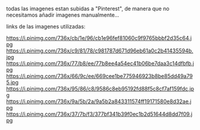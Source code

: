 todas las imagenes estan subidas a "Pinterest", de manera que no necesitamos añadir imagenes manualmente...

links de las imagenes utilizadas:

https://i.pinimg.com/736x/cb/1e/96/cb1e96fef81060c9f9765bbbf2d35c64.jpg
https://i.pinimg.com/736x/c9/81/78/c981787d671d96eb61a0c2b41435594b.jpg
https://i.pinimg.com/736x/77/b8/ee/77b8ee4a54ec41b06be7daa3c14dfbfb.jpg
https://i.pinimg.com/736x/66/9c/ee/669cee1be775946923b8be85dd49a795.jpg
https://i.pinimg.com/736x/95/86/c8/9586c8eb95192fd88f5c8cf7af159fdc.jpg
https://i.pinimg.com/736x/9a/5b/2a/9a5b2a843311574ff19171580e8d32ae.jpg
https://i.pinimg.com/736x/37/7b/f3/377bf341b39f0ec1b2d51644d8dd7f09.jpg
